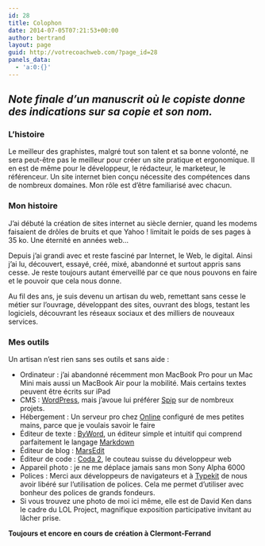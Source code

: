 ```yaml
---
id: 28
title: Colophon
date: 2014-07-05T07:21:53+00:00
author: bertrand
layout: page
guid: http://votrecoachweb.com/?page_id=28
panels_data:
  - 'a:0:{}'
---
```

<h2><em>Note finale d’un manuscrit où le copiste donne des indications sur sa copie et son nom.</em></h2>
<div>
<div>
<h3>L’histoire</h3>
Le meilleur des graphistes, malgré tout son talent et sa bonne volonté, ne sera peut-être pas le meilleur pour créer un site pratique et ergonomique. Il en est de même pour le développeur, le rédacteur, le marketeur, le référenceur. Un site internet bien conçu nécessite des compétences dans de nombreux domaines. Mon rôle est d’être familiarisé avec chacun.
<h3>Mon histoire</h3>
J’ai débuté la création de sites internet au siècle dernier, quand les modems faisaient de drôles de bruits et que Yahoo ! limitait le poids de ses pages à 35 ko. Une éternité en années web…

Depuis j’ai grandi avec et reste fasciné par Internet, le Web, le digital. Ainsi j’ai lu, découvert, essayé, créé, mixé, abandonné et surtout appris sans cesse. Je reste toujours autant émerveillé par ce que nous pouvons en faire et le pouvoir que cela nous donne.

Au fil des ans, je suis devenu un artisan du web, remettant sans cesse le métier sur l’ouvrage, développant des sites, ouvrant des blogs, testant les logiciels, découvrant les réseaux sociaux et des milliers de nouveaux services.
<h3>Mes outils</h3>
Un artisan n’est rien sans ses outils et sans aide :
<ul>
	<li>Ordinateur : j’ai abandonné récemment mon MacBook Pro pour un Mac Mini mais aussi un MacBook Air pour la mobilité. Mais certains textes peuvent être écrits sur iPad</li>
	<li>CMS : <a href="http://www.wordpress.org/" rel="external">WordPress</a>, mais j’avoue lui préférer <a href="http://www.spip.net/" rel="external">Spip</a> sur de nombreux projets.</li>
	<li>Hébergement : Un serveur pro chez <a href="http://www.online.fr/fr" rel="external">Online</a> configuré de mes petites mains, parce que je voulais savoir le faire</li>
	<li>Éditeur de texte : <a href="http://bywordapp.com/" rel="external">ByWord</a>, un éditeur simple et intuitif qui comprend parfaitement le langage <a href="http://daringfireball.net/projects/markdown/syntax" rel="external">Markdown</a></li>
	<li>Éditeur de blog : <a href="http://www.red-sweater.com/marsedit/" rel="external">MarsEdit</a></li>
	<li>Éditeur de code : <a href="http://www.panic.com/coda/" rel="external">Coda 2</a>, le couteau suisse du développeur web</li>
	<li>Appareil photo : je ne me déplace jamais sans mon Sony Alpha 6000</li>
	<li>Polices : Merci aux développeurs de navigateurs et à <a href="http://typekit.com/" rel="external">Typekit</a> de nous avoir libéré sur l’utilisation de polices. Cela me permet d’utiliser avec bonheur des polices de grands fondeurs.</li>
	<li>Si vous trouvez une photo de moi ici même, elle est de David Ken dans le cadre du LOL Project, magnifique exposition participative invitant au lâcher prise.</li>
</ul>
<strong>Toujours et encore en cours de création à Clermont-Ferrand</strong>

</div>
</div>